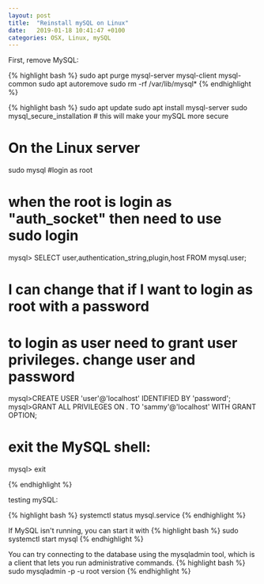 ```yaml
---
layout: post
title:  "Reinstall mySQL on Linux"
date:   2019-01-18 10:41:47 +0100
categories: OSX, Linux, mySQL
---
```


First, remove MySQL:

{% highlight bash %}
sudo apt purge mysql-server mysql-client mysql-common
sudo apt autoremove
sudo rm -rf /var/lib/mysql*
{% endhighlight %}

{% highlight bash %}
sudo apt update
sudo apt install mysql-server
sudo mysql_secure_installation  # this will make your mySQL more secure

# On the Linux server 
sudo mysql  #login as root
# when the root is login as "auth_socket" then need to use sudo login
mysql> SELECT user,authentication_string,plugin,host FROM mysql.user;

# I can change that if I want to login as root with a password
# to login as user need to grant user privileges. change user and password
mysql>CREATE USER 'user'@'localhost' IDENTIFIED BY 'password';
mysql>GRANT ALL PRIVILEGES ON *.* TO 'sammy'@'localhost' WITH GRANT OPTION;
# exit the MySQL shell:
mysql> exit

{% endhighlight %}

testing mySQL:

{% highlight bash %}
systemctl status mysql.service
{% endhighlight %}

If MySQL isn't running, you can start it with 
{% highlight bash %}
sudo systemctl start mysql
{% endhighlight %}

You can try connecting to the database using the mysqladmin tool, which is a client that lets you run administrative commands.
{% highlight bash %}
sudo mysqladmin -p -u root version
{% endhighlight %}

